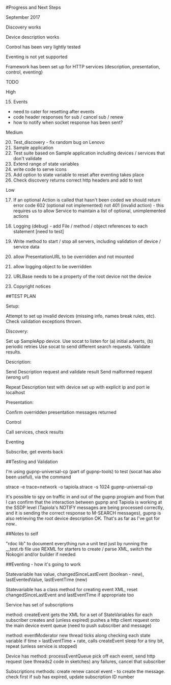 #Progress and Next Steps

September 2017

Discovery works

Device description works

Control has been very lightly tested

Eventing is not yet supported

Framework has been set up for HTTP services (description, presentation, control, eventing)

TODO

High


15. Events
- need to cater for resetting after events
- code header responses for sub / cancel sub / renew
- how to notify when socket response has been sent?


Medium

20.  Test_discovery - fix random bug on Lenovo
10. Sample application
12. Test suite based on Sample application including devices / services that don't validate
18. Extend range of state variables
7.  write code to serve icons
16. Add option to state variable to reset after eventing takes place
21.  Check discovery returns correct http headers and add to test

Low

17.  If an optional Action is called that hasn't been coded we should return error code 602 (optional not implemented) not 401 (invalid action) - this requires us to allow Service to maintain a list of optional, unimplemented actions

2. Logging (debug) - add File / method / object references to each statement [need to test]
4. Write method to start / stop all servers, including validation of device / service data
6.  allow PresentationURL to be overridden and not mounted
8.  allow logging object to be overridden
9.  URLBase needs to be a property of the root device not the device
11. Copyright notices

##TEST PLAN

Setup:

Attempt to set up invalid devices (missing info, names break rules, etc).  Check validation exceptions thrown.

Discovery:

Set up SampleApp device.
Use socat to listen for (a) initial adverts, (b) periodic retries
Use socat to send different search requests.  Validate results.

Description:

Send Description request and validate result
Send malformed request (wrong url) 

Repeat Description test with device set up with explicit ip and port ie localhost

Presentation:

Confirm overridden presentation messages returned

Control

Call services, check results

Eventing

Subscribe, get events back


##Testing and Validation

I'm using gupnp-universal-cp (part of gupnp-tools) to test (socat has also been useful), via the command

strace -e trace=network -o tapiola.strace -s 1024 gupnp-universal-cp

it's possible to spy on traffic in and out of the gupnp program and from that I can confirm that the interaction between gupnp and Tapiola is working at the SSDP level (Tapiola's NOTIFY messages are being processed correctly, and it is sending the correct response to M-SEARCH messages), gupnp is also retrieving the root device description OK.  That's as far as I've got for now..



##Notes to self

"rdoc lib" to document everything
run a unit test just by running the __test.rb file
use REXML for starters to create / parse XML, switch the Nokogiri and/or builder if needed

##Eventing - how it's going to work

Statevariable has value, changedSinceLastEvent (boolean - new), lastEventedValue, lastEventTime (new)

Statevariable has a class method for creating event XML, reset changedSinceLastEvent and lastEventTime if appropriate too

Service has set of subscriptions

method: createEvent 
gets the XML for a set of StateVariables
for each subscriber creates and (unless expired) pushes a http client request onto the main device event queue (need to push subscriber and message)

method: eventModerator
new thread
ticks along checking each state variable
if time > lastEventTime + rate, calls createEvent
sleep for a tiny bit, repeat (unless service is stopped)

Device has
method: processEventQueue
pick off each event, send http request (see threads2 code in sketches)
any failures, cancel that subscriber


Subscriptions
methods:
create
renew
cancel
event - to create the message.  check first if sub has expired, update subscription ID number
